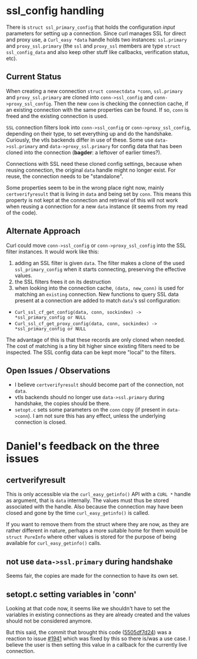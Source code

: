 # ssl_config handling

There is `struct ssl_primary_config` that holds the configuration *input* parameters for setting up a connection. Since curl manages SSL for direct and proxy use, a `Curl_easy *data` handle holds two instances: `ssl.primary` and `proxy_ssl.primary` (the `ssl` and `proxy_ssl` members are type `struct ssl_config_data` and also keep other stuff like callbacks, verification status, etc).

## Current Status

When creating a new connection `struct connectdata *conn`, `ssl.primary` and `proxy_ssl.primary` are cloned into `conn->ssl_config` and `conn->proxy_ssl_config`. Then the new `conn` is checking the connection cache, if an existing connection with the same properties can be found. If so, `conn` is freed and the existing connection is used.

`SSL` connection filters look into `conn->ssl_config` or `conn->proxy_ssl_config`, depending on their type, to set everything up and do the handshake. Curiously, the vtls backends differ in use of these. Some use `data->ssl.primary` and `data->proxy_ssl.primary` for config data that has been cloned into the connection (**bagder**: a leftover of earlier times?).

Connections with SSL need these cloned config settings, because when reusing connection, the original `data` handle might no longer exist. For reuse, the connection needs to be "standalone".

Some properties seem to be in the wrong place right now, mainly `certverifyresult` that is living in `data` and being set by `conn`. This means this property is not kept at the connection and retrieval of this will not work when reusing a connection for a new `data` instance (it seems from my read of the code).

## Alternate Approach

Curl could move `conn->ssl_config` or `conn->proxy_ssl_config` into the SSL filter instances. It would work like this:

1. adding an SSL filter is given `data`. The filter makes a clone of the used `ssl_primary_config` when it starts connecting, preserving the effective values.
1. the SSL filters frees it on its destruction
1. when looking into the connection cache, `(data, new_conn)` is used for matching an `existing` connection. New functions to query SSL data present at a connection are added to match `data`'s ssl configuration:
  - `Curl_ssl_cf_get_config(data, conn, sockindex) -> *ssl_primary_config or NULL`
  - `Curl_ssl_cf_get_proxy_config(data, conn, sockindex) -> *ssl_primary_config or NULL`

The advantage of this is that these records are only cloned when needed. The cost of matching is a tiny bit higher since existing filters need to be inspected. The SSL config data can be kept more "local" to the filters.

## Open Issues / Observations

* I believe `certverifyresult` should become part of the connection, not `data`.
* vtls backends should no longer use `data->ssl.primary` during handshake, the copies should be there.
* `setopt.c` sets some parameters on the `conn` copy (if present in `data->conn`). I am not sure this has any effect, unless the underlying connection is closed.

# Daniel's feedback on the three issues

## certverifyresult

This is only accessible via the `curl_easy_getinfo()` API with a `CURL *`
handle as argument, that is `data` internally. The values must thus be stored
associated with the handle. Also because the connection may have been closed
and gone by the time `curl_easy_getinfo()` is called.

If you want to remove them from the struct where they are now, as they are
rather different in nature, perhaps a more suitable home for them would be
`struct PureInfo` where other values is stored for the purpose of being
available for `curl_easy_getinfo()` calls.

## not use `data->ssl.primary` during handshake

Seems fair, the copies are made for the connection to have its own set.

## setopt.c setting variables in 'conn'

Looking at that code now, it seems like we shouldn't have to set the variables
in existing connections as they are already created and the values should not
be considered anymore.

But this said, the commit that brought this code ([5505df7d24](https://github.com/curl/curl/commit/5505df7d24a2c251c7ed81a389781abca0cc5b25)) was a reaction
to issue [#1941](https://github.com/curl/curl/issues/1941) which was fixed by this so there is/was a use case. I believe
the user is then setting this value in a callback for the currently live
connection.
